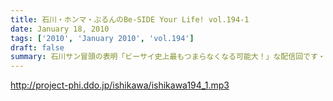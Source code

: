 ```yaml
---
title: 石川・ホンマ・ぶるんのBe-SIDE Your Life! vol.194-1
date: January 18, 2010
tags: ['2010', 'January 2010', 'vol.194']
draft: false
summary: 石川サン冒頭の表明「ビーサイ史上最もつまらなくなる可能大！」な配信回です・・・そうなのかっ！？真性文科系リスナーよ・・・がんばって聴け！！NAMAE
---
```


http://project-phi.ddo.jp/ishikawa/ishikawa194_1.mp3
